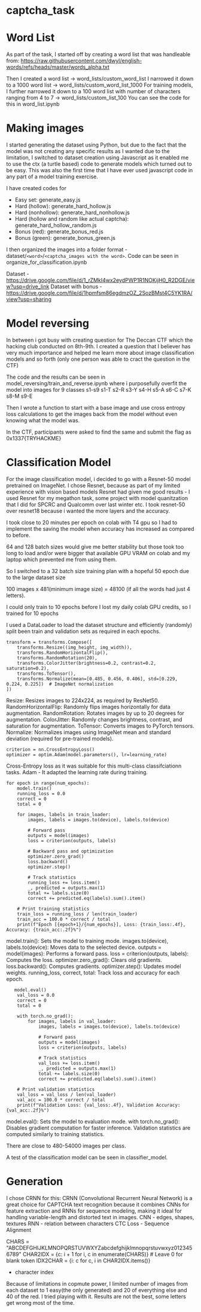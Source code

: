 # captcha_task

# Word List
As part of the task, I started off by creating a word list that was handleable from: https://raw.githubusercontent.com/dwyl/english-words/refs/heads/master/words_alpha.txt

Then I created a word list -> word_lists/custom_word_list
I narrowed it down to a 1000 word list -> word_lists/custom_word_list_1000
For training models, I further narrowed it down to a 100 word list with number of characters ranging from 4 to 7 -> word_lists/custom_list_100
You can see the code for this in word_list.ipynb

# Making images
I started generating the dataset using Python, but due to the fact that the model was not creating any specific results as I wanted due to the limitation, I switched to dataset creation using Javascript as it enabled me to use the ctx (a turtle based) code to generate models which turned out to be easy. This was also the first time that I have ever used javascript code in any part of a model training exercise.

I have created codes for 
- Easy set: generate_easy.js
- Hard (hollow): generate_hard_hollow.js
- Hard (nonhollow): generate_hard_nonhollow.js
- Hard (hollow and random like actual captcha): generate_hard_hollow_random.js
- Bonus (red): generate_bonus_red.js
- Bonus (green): generate_bonus_green.js

I then organized the images into a folder format - dataset/`<word>`/`<captcha_images with the word>`. Code can be seen in organize_for_classification.ipynb

Dataset - https://drive.google.com/file/d/1_rZMkI4wx2eydPWP1R1NOKijH0_R2DGE/view?usp=drive_link
Dataset with bonus - https://drive.google.com/file/d/1hpmfsm86egdmzOZ_2SozBMst4C5YK1RA/view?usp=sharing

# Model reversing

In between i got busy with creating question for The Deccan CTF which the hacking club conducted on 8th-9th. I created a question that I believer has very much importance and helped me learn more about image classification models and so forth (only one person was able to cract the question in the CTF)

The code and the results can be seen in model_reversing/train_and_reverse.ipynb where i purposefully overfit the model into images for 9 classes s1-s9
s1-T
s2-R
s3-Y
s4-H
s5-A
s6-C
s7-K
s8-M
s9-E

Then I wrote a function to start with a base image and use cross entropy loss calculations to get the images back from the model without even knowing what the model was.

In the CTF, participants were asked to find the same and submit the flag as 0x1337{TRYHACKME}

# Classification Model

For the image classification model, i decided to go with a Resnet-50 model pretrained on ImageNet. I chose Resnet, because as part of my limited experience with vision based models Resnet had given me good results - I used Resnet for my megathon task, some project with model quanitzation that I did for SPCRC and Qualcomm over last winter etc. I took resnet-50 over resnet18 because i wanted the more layers and the accuracy. 

I took close to 20 minutes per epoch on colab with T4 gpu so I had to implement the saving the model when accuracy has increased as compared to before.

64 and 128 batch sizes would give me better stability but those took too long to load and/or were bigger that available GPU VRAM on colab and my laptop which prevented me from using them. 

So I switched to a 32 batch size training plan with a hopeful 50 epoch due to the large dataset size

100 images x 481(minimum image size) = 48100 (if all the words had just 4 letters).

I could only train to 10 epochs before I lost my daily colab GPU credits, so I trained for 10 epochs

I used a DataLoader to load the dataset structure and efficiently (randomly) split been train and validation sets as required in each epochs.

```
transform = transforms.Compose([
    transforms.Resize((img_height, img_width)),
    transforms.RandomHorizontalFlip(),
    transforms.RandomRotation(20),
    transforms.ColorJitter(brightness=0.2, contrast=0.2, saturation=0.2),
    transforms.ToTensor(),
    transforms.Normalize(mean=[0.485, 0.456, 0.406], std=[0.229, 0.224, 0.225])  # ImageNet normalization
])
```
Resize: Resizes images to 224x224, as required by ResNet50.
RandomHorizontalFlip: Randomly flips images horizontally for data augmentation.
RandomRotation: Rotates images by up to 20 degrees for augmentation.
ColorJitter: Randomly changes brightness, contrast, and saturation for augmentation.
ToTensor: Converts images to PyTorch tensors.
Normalize: Normalizes images using ImageNet mean and standard deviation (required for pre-trained models).

```
criterion = nn.CrossEntropyLoss()
optimizer = optim.Adam(model.parameters(), lr=learning_rate)
```
Cross-Entropy loss as it was suitable for this multi-class classifciationn tasks.
Adam - It adapted the learning rate during training.

```
for epoch in range(num_epochs):
    model.train()
    running_loss = 0.0
    correct = 0
    total = 0

    for images, labels in train_loader:
        images, labels = images.to(device), labels.to(device)

        # Forward pass
        outputs = model(images)
        loss = criterion(outputs, labels)

        # Backward pass and optimization
        optimizer.zero_grad()
        loss.backward()
        optimizer.step()

        # Track statistics
        running_loss += loss.item()
        _, predicted = outputs.max(1)
        total += labels.size(0)
        correct += predicted.eq(labels).sum().item()

    # Print training statistics
    train_loss = running_loss / len(train_loader)
    train_acc = 100.0 * correct / total
    print(f"Epoch [{epoch+1}/{num_epochs}], Loss: {train_loss:.4f}, Accuracy: {train_acc:.2f}%")
```

model.train(): Sets the model to training mode.
images.to(device), labels.to(device): Moves data to the selected device.
outputs = model(images): Performs a forward pass.
loss = criterion(outputs, labels): Computes the loss.
optimizer.zero_grad(): Clears old gradients.
loss.backward(): Computes gradients.
optimizer.step(): Updates model weights.
running_loss, correct, total: Track loss and accuracy for each epoch.

```
   model.eval()
    val_loss = 0.0
    correct = 0
    total = 0

    with torch.no_grad():
        for images, labels in val_loader:
            images, labels = images.to(device), labels.to(device)

            # Forward pass
            outputs = model(images)
            loss = criterion(outputs, labels)

            # Track statistics
            val_loss += loss.item()
            _, predicted = outputs.max(1)
            total += labels.size(0)
            correct += predicted.eq(labels).sum().item()

    # Print validation statistics
    val_loss = val_loss / len(val_loader)
    val_acc = 100.0 * correct / total
    print(f"Validation Loss: {val_loss:.4f}, Validation Accuracy: {val_acc:.2f}%")
```
model.eval(): Sets the model to evaluation mode.
with torch.no_grad(): Disables gradient computation for faster inference.
Validation statistics are computed similarly to training statistics.

There are close to 480-54000 images per class.

A test of the classification model can be seen in classifier_model.

# Generation

I chose CRNN for this: CRNN (Convolutional Recurrent Neural Network) is a great choice for CAPTCHA text recognition because it combines CNNs for feature extraction and RNNs for sequence modeling, making it ideal for handling variable-length and distorted text in images.
CNN - edges, shapes, textures
RNN - relation between characters
CTC Loss - Sequence Alignment

CHARS = "ABCDEFGHIJKLMNOPQRSTUVWXYZabcdefghijklmnopqrstuvwxyz0123456789"
CHAR2IDX = {c: i + 1 for i, c in enumerate(CHARS)}  # Leave 0 for blank token
IDX2CHAR = {i: c for c, i in CHAR2IDX.items()}
- character index

Because of limitations in copmute power, I limited number of images from each dataset to 1 easy(the only generated) and 20 of everything else and 40 of the red. I tried playing with it. Results are not the best, some letters get wrong most of the time.


